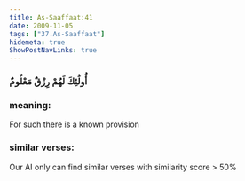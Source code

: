 ```yaml
---
title: As-Saaffaat:41
date: 2009-11-05
tags: ["37.As-Saaffaat"]
hidemeta: true 
ShowPostNavLinks: true 
---
```

### أُولَٰئِكَ لَهُمْ رِزْقٌ مَعْلُومٌ
### meaning: 
For such there is a known provision
### similar verses: 

Our AI only can find similar verses with similarity score > 50% 





